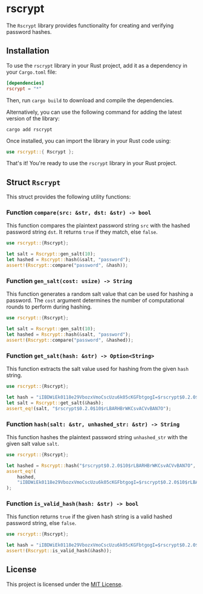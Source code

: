# rscrypt

The `Rscrypt` library provides functionality for creating and verifying password hashes.

## Installation

To use the `rscrypt` library in your Rust project, add it as a dependency in your `Cargo.toml` file:

```toml
[dependencies]
rscrypt = "*"
```

Then, run `cargo build` to download and compile the dependencies.

Alternatively, you can use the following command for adding the latest version of the library:

```shell
cargo add rscrypt
```

Once installed, you can import the library in your Rust code using:

```rust
use rscrypt::{ Rscrypt };
```

That's it! You're ready to use the `rscrypt` library in your Rust project.

## Struct `Rscrypt`

This struct provides the following utility functions:

### Function `compare(src: &str, dst: &str) -> bool`

This function compares the plaintext password string `src` with the hashed password string `dst`. It returns `true` if they match, else `false`.

```rust
use rscrypt::{Rscrypt};

let salt = Rscrypt::gen_salt(10);
let hashed = Rscrypt::hash(&salt, "password");
assert!(Rscrypt::compare("password", &hash));
```

### Function `gen_salt(cost: usize) -> String`

This function generates a random salt value that can be used for hashing a password. The `cost` argument determines the number of computational rounds to perform during hashing.

```rust
use rscrypt::{Rscrypt};

let salt = Rscrypt::gen_salt(10);
let hashed = Rscrypt::hash(&salt, "password");
assert!(Rscrypt::compare("password", &hashed));
```

### Function `get_salt(hash: &str) -> Option<String>`

This function extracts the salt value used for hashing from the given `hash` string.

```rust
use rscrypt::{Rscrypt};

let hash = "iIBDWiEk0118e29VbozxVmoCscUzu6k05cKGFbtgogI=$rscrypt$0.2.0$10$rLBARHBrWKCsvACVvBAN7O";
let salt = Rscrypt::get_salt(&hash);
assert_eq!(salt, "$rscrypt$0.2.0$10$rLBARHBrWKCsvACVvBAN7O");
```

### Function `hash(salt: &str, unhashed_str: &str) -> String`

This function hashes the plaintext password string `unhashed_str` with the given salt value `salt`.

```rust
use rscrypt::{Rscrypt};

let hashed = Rscrypt::hash("$rscrypt$0.2.0$10$rLBARHBrWKCsvACVvBAN7O", "password");
assert_eq!(
    hashed,
    "iIBDWiEk0118e29VbozxVmoCscUzu6k05cKGFbtgogI=$rscrypt$0.2.0$10$rLBARHBrWKCsvACVvBAN7O"
);
```

### Function `is_valid_hash(hash: &str) -> bool`

This function returns `true` if the given hash string is a valid hashed password string, else `false`.

```rust
use rscrypt::{Rscrypt};

let hash = "iIBDWiEk0118e29VbozxVmoCscUzu6k05cKGFbtgogI=$rscrypt$0.2.0$10$rLBARHBrWKCsvACVvBAN7O";
assert!(Rscrypt::is_valid_hash(&hash));
```

## License

This project is licensed under the [MIT License](LICENSE).
